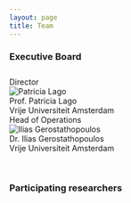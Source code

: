 ```yaml
---
layout: page
title: Team
---
```


### Executive Board

<div style="padding-top: 10px; padding-bottom: 30px;">
    <div class="team-member-container">
        <div class="team-member team-member-role">Director</div>
        <img alt="Patricia Lago" src="{{ site.url }}/assets/img/team/PatriciaLago.jpg"/>
        <div class="team-member team-member-name">Prof. Patricia Lago</div>
        <div class="team-member team-member-affiliation">Vrije Universiteit Amsterdam</div>
    </div>
    <div class="team-member-container">
        <div class="team-member team-member-role">Head of Operations</div>
        <img alt="Ilias Gerostathopoulos" src="{{ site.url }}/assets/img/team/IliasGerostathopoulos.jpg"/>
        <div class="team-member team-member-name">Dr. Ilias Gerostathopoulos</div>
        <div class="team-member team-member-affiliation">Vrije Universiteit Amsterdam</div>
    </div>
</div>

### Participating researchers



